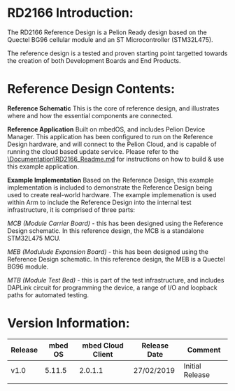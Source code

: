 # RD2166 Introduction:

The RD2166 Reference Design is a Pelion Ready design based on the Quectel BG96 cellular module and an ST Microcontroller (STM32L475).

The reference design is a tested and proven starting point targetted towards the creation of both Development Boards and End Products.


# Reference Design Contents:
**Reference Schematic** 
This is the core of reference design, and illustrates where and how the essential components are connected. 

**Reference Application**
Built on mbedOS, and includes Pelion Device Manager. This application has been configured to run on the Reference Design hardware, and will connect to the Pelion Cloud, and is capable of running the cloud based update service.
Please refer to the [\Documentation\RD2166_Readme.md](https://github.com/ARMmbed/reference-design-RD2166/blob/master/Documentation/RD2166_README.md) for instructions on how to build & use this example application.

**Example Implementation** 
Based on the Reference Design, this example implementation is included to demonstrate the Reference Design being used to create real-world hardware. The example implemenation is used within Arm to include the Reference Design into the internal test infrastructure, it is comprised of three parts:

*MCB (Module Carrier Board)* - this has been designed using the Reference Design schematic. In this reference design, the MCB is a standalone STM32L475 MCU.

*MEB (Modulude Expansion Board)* - this has been designed using the Reference Design schematic. In this reference design, the MEB is a Quectel BG96 module.

*MTB (Module Test Bed)* - this is part of the test infrastructure, and includes DAPLink circuit for programming the device, a range of I/O and loopback paths for automated testing.
 


# Version Information:
		
| Release | mbed OS | mbed Cloud Client | Release Date | Comment |
| --- | --- | --- | --- | --- | 
|v1.0 | 5.11.5	| 2.0.1.1	| 27/02/2019 | Initial Release
| |  |  |   | 
